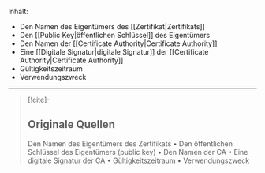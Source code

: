 Inhalt:
- Den Namen des Eigentümers des [[Zertifikat|Zertifikats]]
- Den [[Public Key|öffentlichen Schlüssel]] des Eigentümers
- Den Namen der [[Certificate Authority|Certificate Authority]]
- Eine [[Digitale Signatur|digitale Signatur]] der [[Certificate Authority|Certificate Authority]]
- Gültigkeitszeitraum
- Verwendungszweck

---

> [!cite]-
> ## Originale Quellen
> Den Namen des Eigentümers des Zertifikats • Den öffentlichen Schlüssel des Eigentümers (public key) • Den Namen der CA • Eine digitale Signatur der CA • Gültigkeitszeitraum • Verwendungszweck

